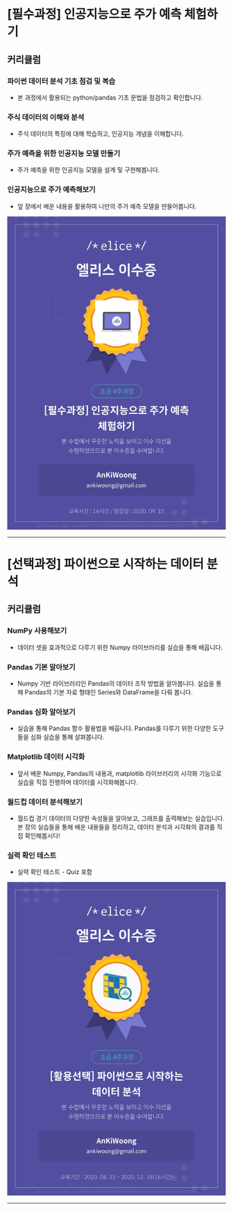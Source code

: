 # [필수과정] 인공지능으로 주가 예측 체험하기

## 커리큘럼

### 파이썬 데이터 분석 기초 점검 및 복습

- 본 과정에서 활용되는 python/pandas 기초 문법을 점검하고 확인합니다.

### 주식 데이터의 이해와 분석

- 주식 데이터의 특징에 대해 학습하고, 인공지능 개념을 이해합니다.

### 주가 예측을 위한 인공지능 모델 만들기

- 주가 예측을 위한 인공지능 모델을 설계 및 구현해봅니다.

### 인공지능으로 주가 예측해보기

- 앞 장에서 배운 내용을 활용하여 나만의 주가 예측 모델을 만들어봅니다.

<img src = "https://github.com/ankiwoong/NIPA_Study_Code/blob/master/%EC%9D%B8%EA%B3%B5%EC%A7%80%EB%8A%A5%EC%9C%BC%EB%A1%9C%20%EC%A3%BC%EA%B0%80%20%EC%98%88%EC%B8%A1%ED%95%B4%EB%B3%B4%EA%B8%B0/%EC%9D%B4%EC%88%98%EC%A6%9D/%EC%9D%B4%EC%88%98%EC%A6%9D.jpeg?raw=true">

---

# [선택과정] 파이썬으로 시작하는 데이터 분석

## 커리큘럼

### NumPy 사용해보기

- 데이터 셋을 효과적으로 다루기 위한 Numpy 라이브러리를 실습을 통해 배웁니다.

### Pandas 기본 알아보기

- Numpy 기반 라이브러리인 Pandas의 데이터 조작 방법을 알아봅니다. 실습을 통해 Pandas의 기본 자료 형태인 Series와 DataFrame을 다뤄 봅니다.

### Pandas 심화 알아보기

- 실습을 통해 Pandas 함수 활용법을 배웁니다. Pandas를 다루기 위한 다양한 도구들을 심화 실습을 통해 살펴봅니다.

### Matplotlib 데이터 시각화

- 앞서 배운 Numpy, Pandas의 내용과, matplotlib 라이브러리의 시각화 기능으로 실습을 직접 진행하며 데이터를 시각화해봅니다.

### 월드컵 데이터 분석해보기

- 월드컵 경기 데이터의 다양한 속성들을 알아보고, 그래프를 출력해보는 실습입니다. 본 장의 실습들을 통해 배운 내용들을 정리하고, 데이터 분석과 시각화의 결과를 직접 확인해봅시다!

### 실력 확인 테스트

- 실력 확인 테스트 - Quiz 포함

<img src="https://github.com/ankiwoong/NIPA_Study_Code/blob/master/%ED%8C%8C%EC%9D%B4%EC%8D%AC%EC%9C%BC%EB%A1%9C%20%EC%8B%9C%EC%9E%91%ED%95%98%EB%8A%94%20%EB%8D%B0%EC%9D%B4%ED%84%B0%20%EB%B6%84%EC%84%9D/%EC%9D%B4%EC%88%98%EC%A6%9D/%EC%9D%B4%EC%88%98%EC%A6%9D.jpg?raw=true">

---
